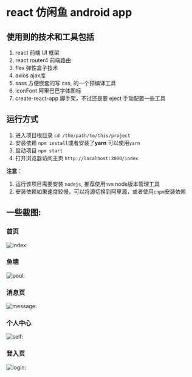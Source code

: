 # react 仿闲鱼 android app

## 使用到的技术和工具包括

1. react 前端 UI 框架
2. react router4 前端路由
3. flex 弹性盒子技术
4. axios ajax库
5. sass 方便嵌套的写 css, 的一个预编译工具
6. iconFont 阿里巴巴字体图标
7. create-react-app 脚手架，不过还是要 eject 手动配置一些工具

## 运行方式

1. 进入项目根目录 `cd /the/path/to/this/project`
2. 安装依赖 `npm install`或者安装了**yarn** 可以使用`yarn`
3. 启动项目 `npm start`
4. 打开浏览器访问主页 `http://localhost:3000/index`

**注意**：

1. 运行该项目需要安装 `nodejs`, 推荐使用`nvm` node版本管理工具
2. 安装依赖如果速度较慢，可以将源切换到阿里源，或者使用`cnpm`安装依赖

## 一些截图:

### 首页

![index:](https://github.com/tjx666/xianyu/blob/master/screenShot/index.png?raw=true)

### 鱼塘

![pool:](https://github.com/tjx666/xianyu/blob/master/screenShot/pool.png?raw=true)

### 消息页

![message:](https://github.com/tjx666/xianyu/blob/master/screenShot/message.png?raw=true)

### 个人中心

![self:](https://github.com/tjx666/xianyu/blob/master/screenShot/self.png?raw=true)

### 登入页

![login:](https://github.com/tjx666/xianyu/blob/master/screenShot/login.png?raw=true)
